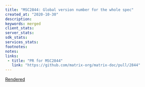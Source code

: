 ```yaml
---
title: "MSC2844: Global version number for the whole spec"
created_at: "2020-10-30"
description:
keywords: merged
client_stats:
server_stats:
sdk_stats:
services_stats:
footnotes:
notes:
links:
 - title: "PR for MSC2844"
   link: "https://github.com/matrix-org/matrix-doc/pull/2844"
---
```

[Rendered](https://github.com/matrix-org/matrix-doc/blob/master/proposals/2844-global-versioning.md)
